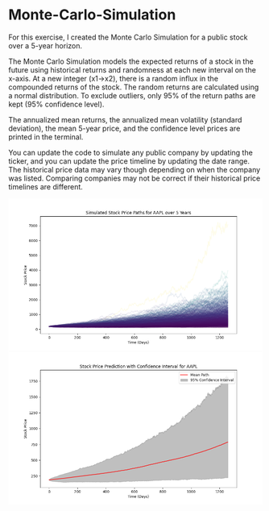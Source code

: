 # Monte-Carlo-Simulation

For this exercise, I created the Monte Carlo Simulation for a public stock over a 5-year horizon. 

The Monte Carlo Simulation models the expected returns of a stock in the future using historical returns and randomness at each new interval on the x-axis. At a new integer (x1->x2), there is a random influx in the compounded returns of the stock. The random returns are calculated using a normal distribution. To exclude outliers, only 95% of the return paths are kept (95% confidence level).

The annualized mean returns, the annualized mean volatility (standard deviation), the mean 5-year price, and the confidence level prices are printed in the terminal.

You can update the code to simulate any public company by updating the ticker, and you can update the price timeline by updating the date range. The historical price data may vary though depending on when the company was listed. Comparing companies may not be correct if their historical price timelines are different.

![image alt](https://github.com/aarern/Monte-Carlo-Simulation/blob/15b9416d3b76e5d42120e4b1b760cb2b71175926/images/sim1.png)
![image alt](https://github.com/aarern/Monte-Carlo-Simulation/blob/15b9416d3b76e5d42120e4b1b760cb2b71175926/images/sim2.png)

